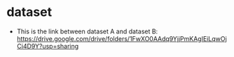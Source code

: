 # dataset
- This is the link between dataset A and dataset B: https://drive.google.com/drive/folders/1FwXO0AAdq9YjjPmKAgIEiLqwOjCi4D9Y?usp=sharing
